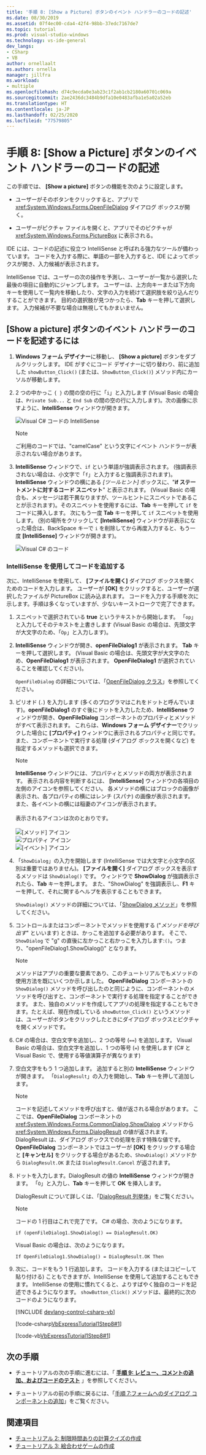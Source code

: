 ```yaml
---
title: '手順 8: [Show a Picture] ボタンのイベント ハンドラーのコードの記述'
ms.date: 08/30/2019
ms.assetid: 07f4ec00-cda4-42f4-98bb-37edc7167de7
ms.topic: tutorial
ms.prod: visual-studio-windows
ms.technology: vs-ide-general
dev_langs:
- CSharp
- VB
author: ornellaalt
ms.author: ornella
manager: jillfra
ms.workload:
- multiple
ms.openlocfilehash: d74c9ecda0e3ab23c1f2ab1cb2180a60701c069a
ms.sourcegitcommit: 2ae2436dc3484b9dfa10e0483afba1e5a02a52eb
ms.translationtype: HT
ms.contentlocale: ja-JP
ms.lasthandoff: 02/25/2020
ms.locfileid: "77579805"
---
```

# <a name="step-8-write-code-for-the-show-a-picture-button-event-handler"></a>手順 8: [Show a Picture] ボタンのイベント ハンドラーのコードの記述

この手順では、 **[Show a picture]** ボタンの機能を次のように設定します。

- ユーザーがそのボタンをクリックすると、アプリで <xref:System.Windows.Forms.OpenFileDialog> ダイアログ ボックスが開く。

- ユーザーがピクチャ ファイルを開くと、アプリでそのピクチャが <xref:System.Windows.Forms.PictureBox> に表示される。

IDE には、コードの記述に役立つ IntelliSense と呼ばれる強力なツールが備わっています。 コードを入力する際に、単語の一部を入力すると、IDE によってボックスが開き、入力候補が表示されます。

IntelliSense では、ユーザーの次の操作を予測し、ユーザーが一覧から選択した最後の項目に自動的にジャンプします。 ユーザーは、上方向キーまたは下方向キーを使用して一覧内を移動したり、文字の入力を続けて選択肢を絞り込んだりすることができます。 目的の選択肢が見つかったら、**Tab** キーを押して選択します。 入力候補が不要な場合は無視してもかまいません。

## <a name="to-write-code-for-the-show-a-picture-button-event-handler"></a>[Show a picture] ボタンのイベント ハンドラーのコードを記述するには

1. **Windows フォーム デザイナー**に移動し、 **[Show a picture]** ボタンをダブルクリックします。 IDE がすぐにコード デザイナーに切り替わり、前に追加した `showButton_Click()` (または、`ShowButton_Click()`) メソッド内にカーソルが移動します。

1. 2 つの中かっこ `{ }` の間の空の行に「`i`」と入力します (Visual Basic の場合は、`Private Sub...` と `End Sub` の間の空の行に入力します)。次の画像に示すように、**IntelliSense** ウィンドウが開きます。

    ![Visual C# コードの IntelliSense](../ide/media/express_ifintellisense.png)

    > [!NOTE]
    > ご利用のコードでは、"camelCase" という文字にイベント ハンドラーが表示されない場合があります。

1. **IntelliSense** ウィンドウで、`if` という単語が強調表示されます。 (強調表示されない場合は、小文字で「`f`」と入力すると強調表示されます)。**IntelliSense** ウィンドウの横にある *[ツールヒント]* ボックスに、"**if ステートメントに対するコード スニペット**" と表示されます。 (Visual Basic の場合も、メッセージは若干異なりますが、ツールヒントにスニペットであることが示されます)。そのスニペットを使用するには、**Tab** キーを押して `if` をコードに挿入します。 次にもう一度 **Tab** キーを押して `if` スニペットを使用します。 (別の場所をクリックして **[IntelliSense]** ウィンドウが非表示になった場合は、BackSpace キーで `i` を削除してから再度入力すると、もう一度 **[IntelliSense]** ウィンドウが開きます)。

    ![Visual C# のコード](../ide/media/express_highlighttrue.png)

### <a name="use-intellisense-to-enter-more-code"></a>IntelliSense を使用してコードを追加する

次に、IntelliSense を使用して、 **[ファイルを開く]** ダイアログ ボックスを開くためのコードを入力します。 ユーザーが **[OK]** をクリックすると、ユーザーが選択したファイルが PictureBox に読み込まれます。 コードを入力する手順を次に示します。手順は多くなっていますが、少ないキーストロークで完了できます。

 1. スニペットで選択されている **true** というテキストから開始します。 「`op`」と入力してそのテキストを上書きします (Visual Basic の場合は、先頭文字が大文字のため、「`Op`」と入力します)。

 1. **IntelliSense** ウィンドウが開き、**openFileDialog1** が表示されます。 **Tab** キーを押して選択します。 (Visual Basic の場合は、先頭文字が大文字のため、**OpenFileDialog1** が表示されます。 **OpenFileDialog1** が選択されていることを確認してください)。

     `OpenFileDialog` の詳細については、「[OpenFileDialog クラス](<xref:System.Windows.Forms.OpenFileDialog>)」を参照してください。

 1. ピリオド (`.`) を入力します (多くのプログラマはこれをドットと呼んでいます)。**openFileDialog1** のすぐ後にドットを入力したため、**IntelliSense** ウィンドウが開き、**OpenFileDialog** コンポーネントのプロパティとメソッドがすべて表示されます。 これらは、**Windows フォーム デザイナー**でクリックした場合に **[プロパティ]** ウィンドウに表示されるプロパティと同じです。 また、コンポーネントで実行する処理 (ダイアログ ボックスを開くなど) を指定するメソッドも選択できます。

    > [!NOTE]
    > **IntelliSense** ウィンドウには、プロパティとメソッドの両方が表示されます。 表示される内容を判断するには、 **[IntelliSense]** ウィンドウの各項目の左側のアイコンを参照してください。 各メソッドの横にはブロックの画像が表示され、各プロパティの横にはレンチ (スパナ) の画像が表示されます。 また、各イベントの横には稲妻のアイコンが表示されます。 <br><br>表示されるアイコンは次のとおりです。<br><br>![[メソッド] アイコン](../ide/media/express_iconmethod.png)<br>![プロパティ アイコン](../ide/media/express_iconproperty.png)<br>![[イベント] アイコン](../ide/media/express_iconevent.png)

 1. 「`ShowDialog`」の入力を開始します (IntelliSense では大文字と小文字の区別は重要ではありません)。 **[ファイルを開く]** ダイアログ ボックスを表示するメソッドは `ShowDialog()` です。 ウィンドウで **ShowDialog** が強調表示されたら、**Tab** キーを押します。 また、"ShowDialog" を強調表示し、**F1** キーを押して、それに関するヘルプを表示することもできます。

    `ShowDialog()` メソッドの詳細については、「[ShowDialog メソッド](<xref:System.Windows.Forms.Form.ShowDialog%2A>)」を参照してください。

 1. コントロールまたはコンポーネントでメソッドを使用する ("*メソッドを呼び出す*" といいます) ときは、かっこを追加する必要があります。 そこで、`ShowDialog` で "g" の直後に左かっこと右かっこを入力します:`()`。つまり、"openFileDialog1.ShowDialog()" となります。

    > [!NOTE]
    > メソッドはアプリの重要な要素であり、このチュートリアルでもメソッドの使用方法を既にいくつか示しました。 **OpenFileDialog** コンポーネントの `ShowDialog()` メソッドを呼び出したのと同じように、コンポーネントのメソッドを呼び出すと、コンポーネントで実行する処理を指定することができます。 また、独自のメソッドを作成してアプリの処理を指定することもできます。たとえば、現在作成している `showButton_Click()` というメソッドは、ユーザーがボタンをクリックしたときにダイアログ ボックスとピクチャを開くメソッドです。

 1. C# の場合は、空白文字を追加し、2 つの等号 (`==`) を追加します。 Visual Basic の場合は、空白文字を追加し、1 つの等号 (`=`) を使用します (C# と Visual Basic で、使用する等値演算子が異なります)

 1. 空白文字をもう 1 つ追加します。 追加すると別の **IntelliSense** ウィンドウが開きます。 「`DialogResult`」の入力を開始し、**Tab** キーを押して追加します。

    > [!NOTE]
    > コードを記述してメソッドを呼び出すと、値が返される場合があります。 ここでは、**OpenFileDialog** コンポーネントの <xref:System.Windows.Forms.CommonDialog.ShowDialog> メソッドから <xref:System.Windows.Forms.DialogResult> の値が返されます。 DialogResult は、ダイアログ ボックスでの処理を示す特殊な値です。 **OpenFileDialog** コンポーネントではユーザーが **[OK]** をクリックする場合と **[キャンセル]** をクリックする場合があるため、`ShowDialog()` メソッドから `DialogResult.OK` または `DialogResult.Cancel` が返されます。

 1. ドットを入力します。DialogResult の値の **IntelliSense** ウィンドウが開きます。 「`O`」と入力し、**Tab** キーを押して **OK** を挿入します。

    DialogResult について詳しくは、「[DialogResult 列挙体](<xref:System.Windows.Forms.DialogResult>)」をご覧ください。

    > [!NOTE]
    > コードの 1 行目はこれで完了です。 C# の場合、次のようになります。
    >
    >  `if (openFileDialog1.ShowDialog() == DialogResult.OK)`
    >
    >  Visual Basic の場合は、次のようになります。
    >
    >  `If OpenFileDialog1.ShowDialog() = DialogResult.OK Then`

 1. 次に、コードをもう 1 行追加します。 コードを入力する (またはコピーして貼り付ける) こともできますが、IntelliSense を使用して追加することもできます。 IntelliSense の使用に慣れてくると、よりすばやく独自のコードを記述できるようになります。 `showButton_Click()` メソッドは、最終的に次のコードのようになります。

    [!INCLUDE [devlang-control-csharp-vb](./includes/devlang-control-csharp-vb.md)]

    [!code-csharp[VbExpressTutorial1Step8#1](../ide/codesnippet/CSharp/step-8-write-code-for-the-show-a-picture-button-event-handler_1.cs)]

    [!code-vb[VbExpressTutorial1Step8#1](../ide/codesnippet/VisualBasic/step-8-write-code-for-the-show-a-picture-button-event-handler_1.vb)]

## <a name="next-steps"></a>次の手順

* チュートリアルの次の手順に進むには、「 **[手順 9: レビュー、コメントの追加、およびコードのテスト](../ide/step-9-review-comment-and-test-your-code.md)** 」を参照してください。

* チュートリアルの前の手順に戻るには、「[手順 7:フォームへのダイアログ コンポーネントの追加](../ide/step-7-add-dialog-components-to-your-form.md)」をご覧ください。

## <a name="see-also"></a>関連項目

* [チュートリアル 2: 制限時間ありの計算クイズの作成](tutorial-2-create-a-timed-math-quiz.md)
* [チュートリアル 3: 絵合わせゲームの作成](tutorial-3-create-a-matching-game.md)
